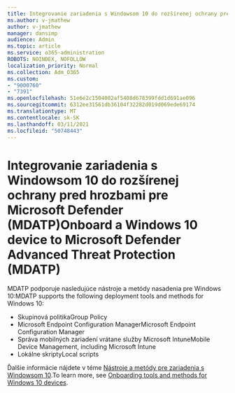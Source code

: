 ```yaml
---
title: Integrovanie zariadenia s Windowsom 10 do rozšírenej ochrany pred hrozbami pre Microsoft Defender (MDATP)
ms.author: v-jmathew
author: v-jmathew
manager: dansimp
audience: Admin
ms.topic: article
ms.service: o365-administration
ROBOTS: NOINDEX, NOFOLLOW
localization_priority: Normal
ms.collection: Adm_O365
ms.custom:
- "9000760"
- "7391"
ms.openlocfilehash: 51e6e2c1504002af5408d678399fdd1d691ae096
ms.sourcegitcommit: 6312ee31561db36104f32282d019d069ede69174
ms.translationtype: MT
ms.contentlocale: sk-SK
ms.lasthandoff: 03/11/2021
ms.locfileid: "50748443"
---
```

# <a name="onboard-a-windows-10-device-to-microsoft-defender-advanced-threat-protection-mdatp"></a><span data-ttu-id="a33d2-102">Integrovanie zariadenia s Windowsom 10 do rozšírenej ochrany pred hrozbami pre Microsoft Defender (MDATP)</span><span class="sxs-lookup"><span data-stu-id="a33d2-102">Onboard a Windows 10 device to Microsoft Defender Advanced Threat Protection (MDATP)</span></span>

<span data-ttu-id="a33d2-103">MDATP podporuje nasledujúce nástroje a metódy nasadenia pre Windows 10:</span><span class="sxs-lookup"><span data-stu-id="a33d2-103">MDATP supports the following deployment tools and methods for Windows 10:</span></span>

- <span data-ttu-id="a33d2-104">Skupinová politika</span><span class="sxs-lookup"><span data-stu-id="a33d2-104">Group Policy</span></span>
- <span data-ttu-id="a33d2-105">Microsoft Endpoint Configuration Manager</span><span class="sxs-lookup"><span data-stu-id="a33d2-105">Microsoft Endpoint Configuration Manager</span></span>
- <span data-ttu-id="a33d2-106">Správa mobilných zariadení vrátane služby Microsoft Intune</span><span class="sxs-lookup"><span data-stu-id="a33d2-106">Mobile Device Management, including Microsoft Intune</span></span>
- <span data-ttu-id="a33d2-107">Lokálne skripty</span><span class="sxs-lookup"><span data-stu-id="a33d2-107">Local scripts</span></span>

<span data-ttu-id="a33d2-108">Ďalšie informácie nájdete v téme [Nástroje a metódy pre zariadenia s Windowsom 10](https://go.microsoft.com/fwlink/?linkid=2143460).</span><span class="sxs-lookup"><span data-stu-id="a33d2-108">To learn more, see [Onboarding tools and methods for Windows 10 devices](https://go.microsoft.com/fwlink/?linkid=2143460).</span></span>
